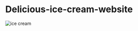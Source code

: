 # Delicious-ice-cream-website

![ice cream](https://github.com/Maz801054/Delicious-ice-cream-website/assets/134128123/b1610001-e3b9-43bd-9900-a6e0a43cbd14)
